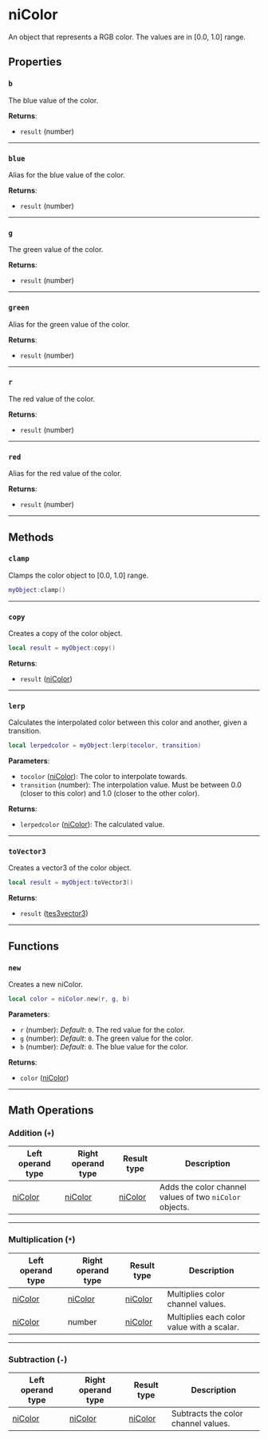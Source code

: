 # niColor
<div class="search_terms" style="display: none">nicolor, color</div>

<!---
	This file is autogenerated. Do not edit this file manually. Your changes will be ignored.
	More information: https://github.com/MWSE/MWSE/tree/master/docs
-->

An object that represents a RGB color. The values are in [0.0, 1.0] range.

## Properties

### `b`
<div class="search_terms" style="display: none">b</div>

The blue value of the color.

**Returns**:

* `result` (number)

***

### `blue`
<div class="search_terms" style="display: none">blue</div>

Alias for the blue value of the color.

**Returns**:

* `result` (number)

***

### `g`
<div class="search_terms" style="display: none">g</div>

The green value of the color.

**Returns**:

* `result` (number)

***

### `green`
<div class="search_terms" style="display: none">green</div>

Alias for the green value of the color.

**Returns**:

* `result` (number)

***

### `r`
<div class="search_terms" style="display: none">r</div>

The red value of the color.

**Returns**:

* `result` (number)

***

### `red`
<div class="search_terms" style="display: none">red</div>

Alias for the red value of the color.

**Returns**:

* `result` (number)

***

## Methods

### `clamp`
<div class="search_terms" style="display: none">clamp</div>

Clamps the color object to [0.0, 1.0] range.

```lua
myObject:clamp()
```

***

### `copy`
<div class="search_terms" style="display: none">copy</div>

Creates a copy of the color object.

```lua
local result = myObject:copy()
```

**Returns**:

* `result` ([niColor](../types/niColor.md))

***

### `lerp`
<div class="search_terms" style="display: none">lerp</div>

Calculates the interpolated color between this color and another, given a transition.

```lua
local lerpedcolor = myObject:lerp(tocolor, transition)
```

**Parameters**:

* `tocolor` ([niColor](../types/niColor.md)): The color to interpolate towards.
* `transition` (number): The interpolation value. Must be between 0.0 (closer to this color) and 1.0 (closer to the other color).

**Returns**:

* `lerpedcolor` ([niColor](../types/niColor.md)): The calculated value.

***

### `toVector3`
<div class="search_terms" style="display: none">tovector3</div>

Creates a vector3 of the color object.

```lua
local result = myObject:toVector3()
```

**Returns**:

* `result` ([tes3vector3](../types/tes3vector3.md))

***

## Functions

### `new`
<div class="search_terms" style="display: none">new</div>

Creates a new niColor.

```lua
local color = niColor.new(r, g, b)
```

**Parameters**:

* `r` (number): *Default*: `0`. The red value for the color.
* `g` (number): *Default*: `0`. The green value for the color.
* `b` (number): *Default*: `0`. The blue value for the color.

**Returns**:

* `color` ([niColor](../types/niColor.md))

***

## Math Operations

### Addition (`+`)

| Left operand type | Right operand type | Result type | Description |
| ----------------- | ------------------ | ----------- | ----------- |
| [niColor](../types/niColor.md) | [niColor](../types/niColor.md) | [niColor](../types/niColor.md) | Adds the color channel values of two `niColor` objects. |

***

### Multiplication (`*`)

| Left operand type | Right operand type | Result type | Description |
| ----------------- | ------------------ | ----------- | ----------- |
| [niColor](../types/niColor.md) | [niColor](../types/niColor.md) | [niColor](../types/niColor.md) | Multiplies color channel values. |
| [niColor](../types/niColor.md) | number | [niColor](../types/niColor.md) | Multiplies each color value with a scalar. |

***

### Subtraction (`-`)

| Left operand type | Right operand type | Result type | Description |
| ----------------- | ------------------ | ----------- | ----------- |
| [niColor](../types/niColor.md) | [niColor](../types/niColor.md) | [niColor](../types/niColor.md) | Subtracts the color channel values. |

